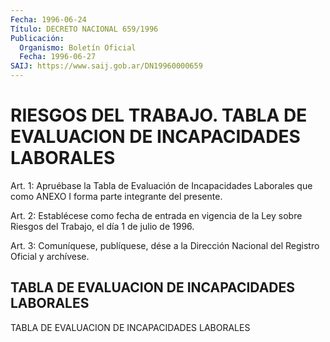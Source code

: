 ```yaml
---
Fecha: 1996-06-24
Título: DECRETO NACIONAL 659/1996
Publicación:
  Organismo: Boletín Oficial
  Fecha: 1996-06-27
SAIJ: https://www.saij.gob.ar/DN19960000659
---
```

# RIESGOS DEL TRABAJO. TABLA DE EVALUACION DE INCAPACIDADES LABORALES

<a id="1"></a>
Art. 1: Apruébase la Tabla de Evaluación de Incapacidades Laborales que como ANEXO I forma parte integrante del presente.

<a id="2"></a>
Art. 2: Establécese como fecha de entrada en vigencia de la Ley sobre Riesgos del Trabajo, el día 1 de julio de 1996.

<a id="3"></a>
Art. 3: Comuníquese, publíquese, dése a la Dirección Nacional del Registro Oficial y archívese.

## TABLA DE EVALUACION DE INCAPACIDADES LABORALES

TABLA DE EVALUACION DE INCAPACIDADES LABORALES